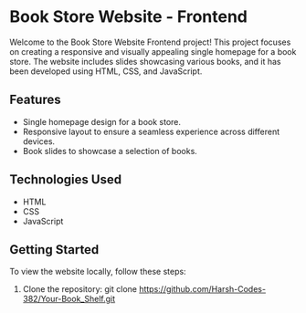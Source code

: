 # Book Store Website - Frontend

Welcome to the Book Store Website Frontend project! This project focuses on creating a responsive and visually appealing single homepage for a book store. The website includes slides showcasing various books, and it has been developed using HTML, CSS, and JavaScript.

## Features

- Single homepage design for a book store.
- Responsive layout to ensure a seamless experience across different devices.
- Book slides to showcase a selection of books.

## Technologies Used

- HTML
- CSS
- JavaScript

## Getting Started

To view the website locally, follow these steps:

1. Clone the repository:
  git clone https://github.com/Harsh-Codes-382/Your-Book_Shelf.git
